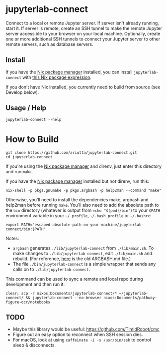 # jupyterlab-connect

Connect to a local or remote Jupyter server. If server isn't already running, start it. If server is remote, create an SSH tunnel to make the remote Jupyter server accessible to your browser on your local machine. Optionally, create one or more additional SSH tunnels to connect your Jupyter server to other remote servers, such as database servers.

## Install

If you have the [Nix package manager](https://nixos.org/guides/nix-pills/why-you-should-give-it-a-try.html) installed, you can install `jupyterlab-connect` with [this Nix package expression](https://github.com/ariutta/mynixpkgs/blob/master/jupyterlab-connect/default.nix).

If you don't have Nix installed, you currently need to build from source (see Develop below).

## Usage / Help

```
jupyterlab-connect --help
```

# How to Build

```
git clone https://github.com/ariutta/jupyterlab-connect.git
cd jupyterlab-connect
```

If you're using the [Nix package manager](https://nixos.org/guides/nix-pills/why-you-should-give-it-a-try.html) and direnv, just enter this directory and run `make`.

If you have the [Nix package manager](https://nixos.org/guides/nix-pills/why-you-should-give-it-a-try.html) installed but not direnv, run this:

```
nix-shell -p pkgs.gnumake -p pkgs.argbash -p help2man --command "make"
```

Otherwise, you'll need to install the dependencies make, argbash and help2man before running `make`. You'll also need to add the absolute path to the `bin` directory (whatever is output from `echo "$(pwd)/bin"`) to your `$PATH` environment variable in your `~/.profile`, `~/.bash_profile` or `~/.bashrc`:

```
export PATH="escaped-absolute-path-on-your-machine/jupyterlab-connect/bin:$PATH"
```

Notes:

- `argbash` generates `./lib/jupyterlab-connect` from `./lib/main.sh`. To make changes to `./lib/jupyterlab-connect`, edit `./lib/main.sh` and rebuild. (For reference, [here](https://github.com/ariutta/jupyterlab-connect/blob/b8c711c005f9e2ae2752312350a39c699f9679ae/ARGBASH.md) is the old ARGBASH.md file.)
- The file `./bin/jupyterlab-connect` is a simple wrapper that sends any calls on to `./lib/jupyterlab-connect`.

This command can be used to sync a remote and local repo during development and then run it:

```
clear; scp -r nixos:Documents/jupyterlab-connect/* ~/jupyterlab-connect/ && jupyterlab-connect --no-browser nixos:Documents/pathway-figure-ocr/notebooks
```

## TODO

- Maybe this library would be useful: https://github.com/TimidRobot/cmc
- Figure out an easy option to reconnect when SSH session dies.
- For macOS, look at using `caffeinate -i -s /usr/bin/ssh` to control sleep & disconnects.

